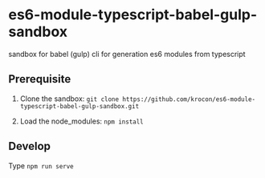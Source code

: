 # es6-module-typescript-babel-gulp-sandbox
sandbox for babel (gulp) cli for generation es6 modules from typescript

## Prerequisite

1) Clone the sandbox:
`git clone https://github.com/krocon/es6-module-typescript-babel-gulp-sandbox.git`

2) Load the node_modules:
`npm install`

## Develop

Type `npm run serve`
